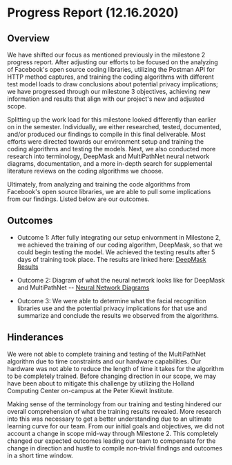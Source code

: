 # Progress Report (12.16.2020)
## Overview
We have shifted our focus as mentioned previously in the milestone 2 progress report. After adjusting our efforts to be focused on the analyzing of Facebook's open source coding libraries, utilizing the Postman API for HTTP method captures, and training the coding algorithms with different test model loads to draw conclusions about potential privacy implications; we have progressed through our milestone 3 objectives, achieving new information and results that align with our project's new and adjusted scope.

Splitting up the work load for this milestone looked differently than earlier on in the semester. Individually, we either researched, tested, documented, and/or produced our findings to compile in this final deliverable. Most efforts were directed towards our environment setup and training the coding algorithms and testing the models. Next, we also conducted more research into terminology, DeepMask and MultiPathNet neural network diagrams, documentation, and a more in-depth search for supplemental literature reviews on the coding algorithms we choose.

Ultimately, from analyzing and training the code algorithms from Facebook's open source libraries, we are able to pull some implications from our findings. Listed below are our outcomes.

## Outcomes
* Outcome 1: After fully integrating our setup enivornment in Milestone 2, we achieved the training of our coding algorithm, DeepMask, so that we could begin testing the model. We achieved the testing results after 5 days of training took place. The results are linked here: [DeepMask Results](https://github.com/blessedlex/Skynet-Zuckerberg-Edition/blob/master/deepmask_results.md)

* Outcome 2: Diagram of what the neural network looks like for DeepMask and MultiPathNet -- [Neural Network Diagrams](https://github.com/blessedlex/Skynet-Zuckerberg-Edition/blob/master/neural_network_diagrams.md)

* Outcome 3: We were able to determine what the facial recognition libraries use and the potential privacy implications for that use and summarize and conclude the results we observed from the algorithms. 


## Hinderances
We were not able to complete training and testing of the MultiPathNet algorithm due to time constraints and our hardware capabilities. Our hardware was not able to reduce the length of time it takes for the algorithm to be completely trained. Before changing direction in our scope, we may have been about to mitigate this challenge by utilizing the Holland Computing Center on-campus at the Peter Kiewit Institute. 

Making sense of the terminology from our training and testing hindered our overall comprehension of what the training results revealed. More research into this was necessary to get a better understanding due to an ultimate learning curve for our team. From our initial goals and objectives, we did not account a change in scope mid-way through Milestone 2. This completely changed our expected outcomes leading our team to compensate for the change in direction and hustle to compile non-trivial findings and outcomes in a short time window.
